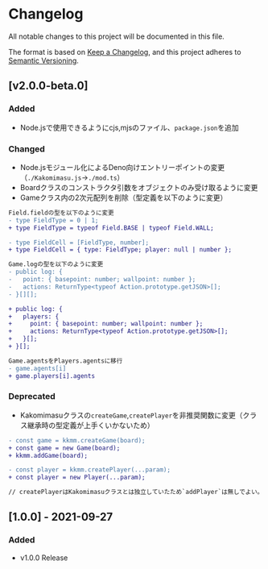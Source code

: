 # Changelog

All notable changes to this project will be documented in this file.

The format is based on [Keep a Changelog](https://keepachangelog.com/en/1.0.0/),
and this project adheres to
[Semantic Versioning](https://semver.org/spec/v2.0.0.html).

## [v2.0.0-beta.0]

### Added

- Node.jsで使用できるようにcjs,mjsのファイル、`package.json`を追加

### Changed

- Node.jsモジュール化によるDeno向けエントリーポイントの変更（`./Kakomimasu.js`->`./mod.ts`）
- Boardクラスのコンストラクタ引数をオブジェクトのみ受け取るように変更
- Gameクラス内の2次元配列を削除（型定義を以下のように変更）

```diff
Field.fieldの型を以下のように変更
- type FieldType = 0 | 1;
+ type FieldType = typeof Field.BASE | typeof Field.WALL;

- type FieldCell = [FieldType, number];
+ type FieldCell = { type: FieldType; player: null | number };
```

```diff
Game.logの型を以下のように変更
- public log: {
-   point: { basepoint: number; wallpoint: number };
-   actions: ReturnType<typeof Action.prototype.getJSON>[];
- }[][];

+ public log: {
+   players: {
+     point: { basepoint: number; wallpoint: number };
+     actions: ReturnType<typeof Action.prototype.getJSON>[];
+   }[];
+ }[];
```

```diff
Game.agentsをPlayers.agentsに移行
- game.agents[i]
+ game.players[i].agents
```

### Deprecated

- Kakomimasuクラスの`createGame`,`createPlayer`を非推奨関数に変更（クラス継承時の型定義が上手くいかないため）

```diff
- const game = kkmm.createGame(board);
+ const game = new Game(board);
+ kkmm.addGame(board);
```

```diff
- const player = kkmm.createPlayer(...param);
+ const player = new Player(...param);

// createPlayerはKakomimasuクラスとは独立していたため`addPlayer`は無しでよい。
```

## [1.0.0] - 2021-09-27

### Added

- v1.0.0 Release
